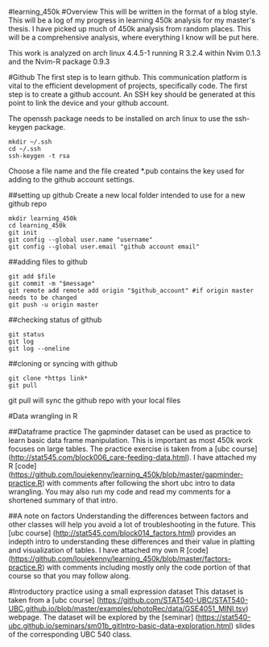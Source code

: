 #learning_450k
#Overview
This will be written in the format of a blog style.
This will be a log of my progress in learning 450k analysis for my master's thesis.
I have picked up much of 450k analysis from random places. This will be a comprehensive analysis, where everything I know will be put here.

This work is analyzed on arch linux 4.4.5-1 running R 3.2.4 within Nvim 0.1.3 and the Nvim-R package 0.9.3

#Github
The first step is to learn github. This communication platform is vital to the efficient development of projects, specifically code. The first step is to create a github account. An SSH key should be generated at this point to link the device and your github account.

The openssh package needs to be installed on arch linux to use the ssh-keygen package.

```
mkdir ~/.ssh
cd ~/.ssh
ssh-keygen -t rsa
```

Choose a file name and the file created \*.pub contains the key used for adding to the github account settings.

##setting up github
Create a new local folder intended to use for a new github repo
```
mkdir learning_450k  
cd learning_450k  
git init
git config --global user.name "username"
git config --global user.email "github account email"
```

##adding files to github
```
git add $file   
git commit -m "$message"  
git remote add remote add origin "$github_account" #if origin master needs to be changed   
git push -u origin master  
```
##checking status of github
```
git status  
git log  
git log --oneline  
```

##cloning or syncing with github
```
git clone *https link*
git pull
```
git pull will sync the github repo with your local files

#Data wrangling in R

##Dataframe practice
The gapminder dataset can be used as practice to learn basic data frame manipulation. This is important as most 450k work focuses on large tables. The practice exercise is taken from a [ubc course] (http://stat545.com/block006_care-feeding-data.html). I have attached my R [code] (https://github.com/louiekenny/learning_450k/blob/master/gapminder-practice.R) with comments after following the short ubc intro to data wrangling. You may also run my code and read my comments for a shortened summary of that intro.

##A note on factors
Understanding the differences between factors and other classes will help you avoid a lot of troubleshooting in the future. This [ubc course] (http://stat545.com/block014_factors.html) provides an indepth intro to understanding these differences and their value in platting and visualization of tables. I have attached my own R [code] (https://github.com/louiekenny/learning_450k/blob/master/factors-practice.R) with comments including mostly only the code portion of that course so that you may follow along.

#Introductory practice using a small expression dataset
This dataset is taken from a [ubc course] (https://github.com/STAT540-UBC/STAT540-UBC.github.io/blob/master/examples/photoRec/data/GSE4051_MINI.tsv) webpage. The dataset will be explored by the [seminar] (https://stat540-ubc.github.io/seminars/sm01b_gitIntro-basic-data-exploration.html) slides of the corresponding UBC 540 class.

